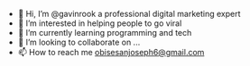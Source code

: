 - 👋 Hi, I’m @gavinrook a professional digital marketing expert
- 👀 I’m interested in helping people to go viral
- 🌱 I’m currently learning programming and tech
- 💞️ I’m looking to collaborate on ...
- 📫 How to reach me obisesanjoseph6@gmail.com

